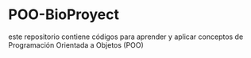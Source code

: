 # POO-BioProyect
este repositorio contiene códigos  para aprender y aplicar conceptos de Programación Orientada a Objetos (POO)
